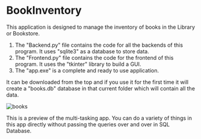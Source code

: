 # BookInventory
This application is designed to manage the inventory of books in the Library or Bookstore.

1. The "Backend.py" file contains the code for all the backends of this program. It uses "sqlite3" as a database to store data.
2. The "Frontend.py" file contains the code for the frontend of this program. It uses the "tkinter" library to build a GUI.
3. The "app.exe" is a complete and ready to use application.


It can be downloaded from the top and if you use it for the first time it will create a "books.db" database in that current folder which will contain all the data.



   ![books](https://user-images.githubusercontent.com/89840296/131501056-974efc57-4fc5-497f-ae2b-62d03bb35004.png)

This is a preview of the multi-tasking app.
You can do a variety of things in this app directly without passing the queries over and over in SQL Database.
